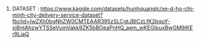 1. DATASET :
   https://www.kaggle.com/datasets/hunhquanglc/xe-d-ho-chi-minh-city-delivery-service-dataset?fbclid=IwZXh0bgNhZW0CMTEAAR395zSLCgtJBICzLfK2bquY-xj8ntAhzwYTSSeVumVakk9ZK5bBOeaPnHQ_aem_wKEGlpuxBwGM9iKEr9LiaQ
